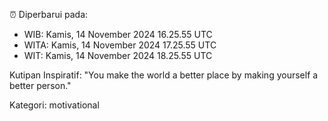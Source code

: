 ⏰ Diperbarui pada:
- WIB: Kamis, 14 November 2024 16.25.55 UTC
- WITA: Kamis, 14 November 2024 17.25.55 UTC
- WIT: Kamis, 14 November 2024 18.25.55 UTC

Kutipan Inspiratif:
"You make the world a better place by making yourself a better person."


Kategori: motivational

